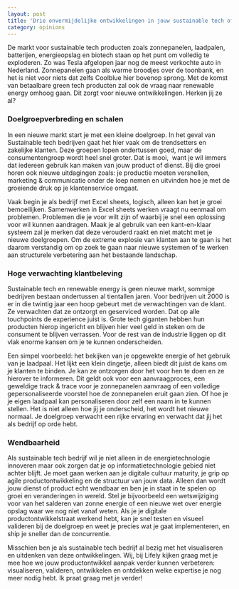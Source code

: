 ```yaml
---
layout: post
title: 'Drie onvermijdelijke ontwikkelingen in jouw sustainable tech of alternative energy bedrijf'
category: opinions
---
```


De markt voor sustainable tech producten zoals zonnepanelen, laadpalen, batterijen, energieopslag en biotech staan op het punt om volledig te exploderen. Zo was Tesla afgelopen jaar nog de meest verkochte auto in Nederland. Zonnepanelen gaan als warme broodjes over de toonbank, en het is niet voor niets dat zelfs Coolblue hier bovenop sprong. Met de komst van betaalbare green tech producten zal ook de vraag naar renewable energy omhoog gaan. Dit zorgt voor nieuwe ontwikkelingen. Herken jij ze al?

### Doelgroepverbreding en schalen

In een nieuwe markt start je met een kleine doelgroep. In het geval van Sustainable tech bedrijven gaat het hier vaak om de trendsetters en zakelijke klanten. Deze groepen lopen ondertussen goed, maar de consumentengroep wordt heel snel groter. Dat is mooi,  want je wil immers dat iedereen gebruik kan maken van jouw product of dienst. Bij die groei horen ook nieuwe uitdagingen zoals: je productie moeten versnellen, marketing & communicatie onder de loep nemen en uitvinden hoe je met de groeiende druk op je klantenservice omgaat.

Vaak begin je als bedrijf met Excel sheets, logisch, alleen kan het je groei bemoeilijken. Samenwerken in Excel sheets werken vraagt nu eenmaal om problemen. Problemen die je voor wilt zijn of waarbij je snel een oplossing voor wil kunnen aandragen. Maak je al gebruik van een kant-en-klaar systeem zal je merken dat deze verouderd raakt en niet matcht met je nieuwe doelgroepen. Om de extreme explosie van klanten aan te gaan is het daarom verstandig om op zoek te gaan naar nieuwe systemen of te werken aan structurele verbetering aan het bestaande landschap.

### Hoge verwachting klantbeleving

Sustainable tech en renewable energy is geen nieuwe markt, sommige bedrijven bestaan ondertussen al tientallen jaren. Voor bedrijven uit 2000 is er in die twintig jaar een hoop gebeurt met de verwachtingen van de klant. Ze verwachten dat ze ontzorgt en geserviced worden. Dat op alle touchpoints de experience juist is. Grote tech giganten hebben hun producten hierop ingericht en blijven hier veel geld in steken om de consument te blijven verrassen. Voor de rest van de industrie liggen op dit vlak enorme kansen om je te kunnen onderscheiden.

Een simpel voorbeeld: het bekijken van je opgewekte energie of het gebruik van je laadpaal. Het lijkt een klein dingetje, alleen biedt dit juist de kans om je klanten te binden. Je kan ze ontzorgen door het voor hen te doen en ze hierover te informeren. Dit geldt ook voor een aanvraagproces, een geweldige track & trace voor je zonnepanelen aanvraag of een volledige gepersonaliseerde voorstel hoe de zonnepanelen eruit gaan zien. Of hoe je je eigen laadpaal kan personaliseren door zelf een naam in te kunnen stellen. Het is niet alleen hoe jij je onderscheid, het wordt het nieuwe normaal. Je doelgroep verwacht een rijke ervaring en verwacht dat jij het als bedrijf op orde hebt.

### Wendbaarheid

Als sustainable tech bedrijf wil je niet alleen in de energietechnologie innoveren maar ook zorgen dat je op informatietechnologie gebied niet achter blijft. Je moet gaan werken aan je digitale cultuur maturity, je grip op agile productontwikkeling en de structuur van jouw data. Alleen dan wordt jouw dienst of product echt wendbaar en ben je in staat in te spelen op groei en veranderingen in wereld. Stel je bijvoorbeeld een wetswijziging voor van het salderen van zonne energie of een nieuwe wet over energie opslag waar we nog niet vanaf weten. Als je je digitale productontwikkelstraat werkend hebt, kan je snel testen en visueel valideren bij de doelgroep en weet je precies wat je gaat implementeren, en ship je sneller dan de concurrentie.

Misschien ben je als sustainable tech bedrijf al bezig met het visualiseren en uitdenken van deze ontwikkelingen. Wij, bij Lifely kijken graag met je mee hoe we jouw productontwikkel aanpak verder kunnen verbeteren: visualiseren, valideren, ontwikkelen en ontdekken welke expertise je nog meer nodig hebt. Ik praat graag met je verder!

